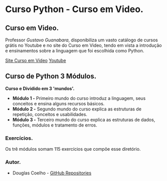 # Curso Python - Curso em Video.

## Curso em Video.
Professor *Gustavo Guanabara*, disponibiliza um vasto catálogo de cursos grátis no Youtube e no site do Curso em Video, tendo em vista a introdução e ensinamentos sobre a linguagem que foi escolhida como Python.

[Site Curso em Video](https://www.cursoemvideo.com/cursos/)
[Youtube](https://www.youtube.com/user/cursosemvideo)

## Curso de Python 3 Módulos.

**Curso e Dividido em 3 'mundos'.**

 - **Módulo 1 -** Primeiro mundo do curso introduz a linguagem, seus conceitos e ensina alguns recursos básicos.
 - **Módulo 2 -** Segundo mundo do curso explica as estruturas de repetição, conceitos e usabilidades.
 - **Módulo 3 -** Terceiro mundo do curso explica as estruturas de dados, funções, módulos e tratamento de erros.
### Exercícios.
Os trê módulos somam 115 exercícios que compõe esse diretório.

### Autor.

 - Douglas Coelho - [GitHub Repositories](https://github.com/douglasruuan?tab=repositories)

